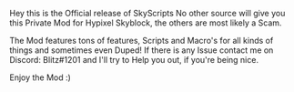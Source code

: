 Hey this is the Official release of SkyScripts
No other source will give you this Private Mod for Hypixel Skyblock, the others are most likely a Scam.

The Mod features tons of features, Scripts and Macro's for all kinds of things and sometimes even Duped!
If there is any Issue contact me on Discord: Blitz#1201 and I'll try to Help you out, if you're being nice.

Enjoy the Mod :)
